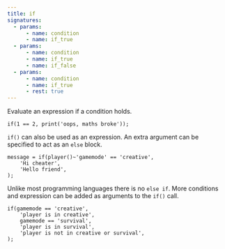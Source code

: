 ```yaml
---
title: if
signatures:
  - params:
      - name: condition
      - name: if_true
  - params:
      - name: condition
      - name: if_true
      - name: if_false
  - params:
      - name: condition
      - name: if_true
      - rest: true
---
```


Evaluate an expression if a condition holds.

```scarpet
if(1 == 2, print('oops, maths broke'));
```

`if()` can also be used as an expression. An extra argument can be specified to
act as an `else` block.

```scarpet
message = if(player()~'gamemode' == 'creative',
    'Hi cheater',
    'Hello friend',
);
```

Unlike most programming languages there is no `else if`. More conditions and
expression can be added as arguments to the `if()` call.

```scarpet
if(gamemode == 'creative',
    'player is in creative',
    gamemode == 'survival',
    'player is in survival',
    'player is not in creative or survival',
);
```
